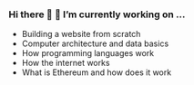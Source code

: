 ### Hi there 👋 🔭 I’m currently working on ...

- Building a website from scratch 
- Computer architecture and data basics
- How programming languages work
- How the internet works
- What is Ethereum and how does it work 



